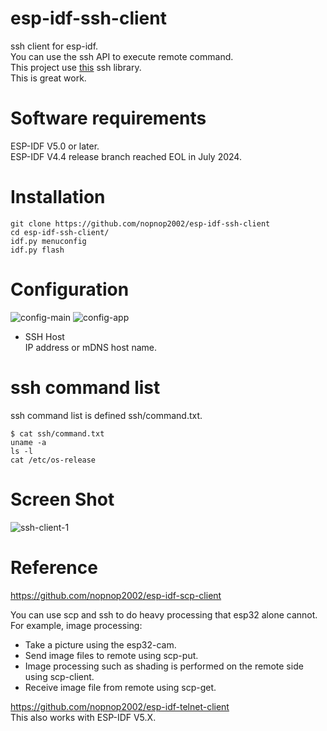 # esp-idf-ssh-client
ssh client for esp-idf.   
You can use the ssh API to execute remote command.   
This project use [this](https://gitlab.com/ch405labs/ch405labs_esp_libssh2) ssh library.   
This is great work.   

# Software requirements
ESP-IDF V5.0 or later.   
ESP-IDF V4.4 release branch reached EOL in July 2024.   


# Installation

```
git clone https://github.com/nopnop2002/esp-idf-ssh-client
cd esp-idf-ssh-client/
idf.py menuconfig
idf.py flash
```

# Configuration   

![config-main](https://user-images.githubusercontent.com/6020549/120054821-3d755500-c06d-11eb-950c-d357d0a9fdef.jpg)
![config-app](https://user-images.githubusercontent.com/6020549/166416531-7fa74d94-86fc-4cac-a568-74de07d7a051.jpg)

- SSH Host   
IP address or mDNS host name.   

# ssh command list   
ssh command list is defined ssh/command.txt.
```
$ cat ssh/command.txt
uname -a
ls -l
cat /etc/os-release
```


# Screen Shot
![ssh-client-1](https://user-images.githubusercontent.com/6020549/120056024-b1ffc200-c074-11eb-8507-1bb566b0cc7c.jpg)

# Reference
https://github.com/nopnop2002/esp-idf-scp-client

You can use scp and ssh to do heavy processing that esp32 alone cannot.  
For example, image processing:   
- Take a picture using the esp32-cam.   
- Send image files to remote using scp-put.   
- Image processing such as shading is performed on the remote side using scp-client.   
- Receive image file from remote using scp-get.   

https://github.com/nopnop2002/esp-idf-telnet-client   
This also works with ESP-IDF V5.X.   
